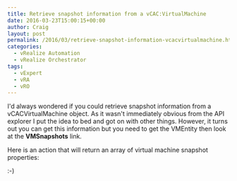 ```yaml
---
title: Retrieve snapshot information from a vCAC:VirtualMachine
date: 2016-03-23T15:00:15+00:00
author: Craig
layout: post
permalink: /2016/03/retrieve-snapshot-information-vcacvirtualmachine.html
categories:
  - vRealize Automation
  - vRealize Orchestrator
tags:
  - vExpert
  - vRA
  - vRO
---
```

I'd always wondered if you could retrieve snapshot information from a vCACVirtualMachine object. As it wasn't immediately obvious from the API explorer I put the idea to bed and got on with other things. However, it turns out you can get this information but you need to get the VMEntity then look at the **VMSnapshots** link.

<!--more-->

Here is an action that will return an array of virtual machine snapshot properties:
<script src="https://gist.github.com/chelnak/915bc872fb8b1e7d7a45.js"></script>

:-)